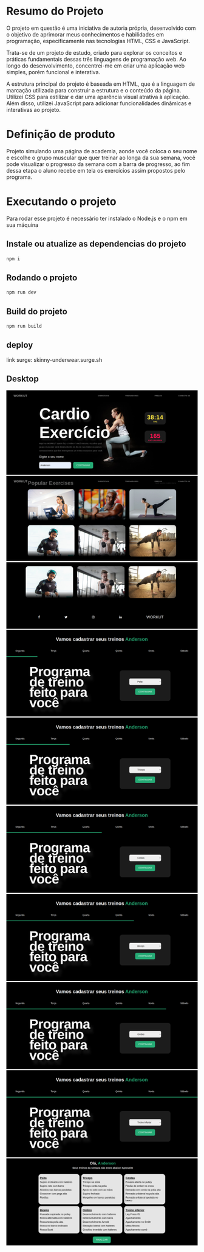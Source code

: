 # Resumo do Projeto

O projeto em questão é uma iniciativa de autoria própria, desenvolvido com o objetivo de aprimorar meus conhecimentos e habilidades em programação, especificamente nas tecnologias HTML, CSS e JavaScript.

Trata-se de um projeto de estudo, criado para explorar os conceitos e práticas fundamentais dessas três linguagens de programação web. Ao longo do desenvolvimento, concentrei-me em criar uma aplicação web simples, porém funcional e interativa.

A estrutura principal do projeto é baseada em HTML, que é a linguagem de marcação utilizada para construir a estrutura e o conteúdo da página. Utilizei CSS para estilizar e dar uma aparência visual atrativa à aplicação. Além disso, utilizei JavaScript para adicionar funcionalidades dinâmicas e interativas ao projeto.

# Definição de produto

Projeto simulando uma página de academia, aonde você coloca o seu nome e escolhe o grupo muscular que quer treinar ao longa da sua semana, você pode visualizar o progresso da semana com a barra de progresso, ao fim dessa etapa o aluno recebe em tela os exercícios assim propostos pelo programa.

# Executando o projeto

Para rodar esse projeto é necessário ter instalado o Node.js e o npm em sua máquina

## Instale ou atualize as dependencias do projeto

```bash
npm i
```

## Rodando o projeto

```bash
npm run dev
```

## Build do projeto

```bash
npm run build
```

## deploy

link surge: skinny-underwear.surge.sh

## Desktop

![desktop-1](./prints-gym-pages/tela01.png)
![desktop-2](./prints-gym-pages/tela02.png)
![desktop-3](./prints-gym-pages/tela03.png)
![desktop-4](./prints-gym-pages/tela04.png)
![desktop-5](./prints-gym-pages/tela05.png)
![desktop-6](./prints-gym-pages/tela06.png)
![desktop-7](./prints-gym-pages/tela07.png)
![desktop-8](./prints-gym-pages/tela08.png)
![desktop-9](./prints-gym-pages/tela09.png)
![desktop-10](./prints-gym-pages/tela10.png)
